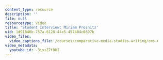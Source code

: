 ```yaml
---
content_type: resource
description: ''
file: null
resourcetype: Video
title: 'Student Interview: Miriam Prosnitz'
uid: 1d91840b-757a-6128-44c5-457404c0897b
video_files:
  video_captions_file: /courses/comparative-media-studies-writing/cms-611j-creating-video-games-fall-2014/projects/heat-wave/student-interview-miriam-prosnitz/-3ixsZ7fBUI.vtt
video_metadata:
  youtube_id: -3ixsZ7fBUI
---
```

